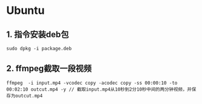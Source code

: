 # Ubuntu
## 1. 指令安装deb包
	sudo dpkg -i package.deb

## 2. ffmpeg截取一段视频
	ffmpeg  -i input.mp4 -vcodec copy -acodec copy -ss 00:00:10 -to 00:02:10 outcut.mp4 -y // 截取input.mp4从10秒到2分10秒中间的两分钟视频，并保存为outcut.mp4
